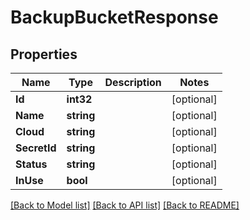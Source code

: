 # BackupBucketResponse

## Properties
Name | Type | Description | Notes
------------ | ------------- | ------------- | -------------
**Id** | **int32** |  | [optional] 
**Name** | **string** |  | [optional] 
**Cloud** | **string** |  | [optional] 
**SecretId** | **string** |  | [optional] 
**Status** | **string** |  | [optional] 
**InUse** | **bool** |  | [optional] 

[[Back to Model list]](../README.md#documentation-for-models) [[Back to API list]](../README.md#documentation-for-api-endpoints) [[Back to README]](../README.md)


